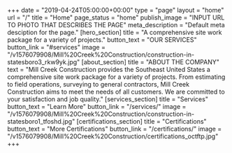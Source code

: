 +++
date = "2019-04-24T05:00:00+00:00"
type = "page"
layout = "home"
url = "/"
title = "Home"
page_status = "home"
publish_image = "INPUT URL TO PHOTO THAT DESCRIBES THE PAGE"
meta_description = "Default meta desciption for the page."
[hero_section]
title = "A comprehensive site work package for a variety of projects."
button_text = "OUR SERVICES"
button_link = "#services"
image = "/v1576079908/Mill%20Creek%20Construction/construction-in-statesboro3_rkw9yk.jpg"
[about_section]
title = "ABOUT THE COMPANY"
text = "Mill Creek Construction provides the Southeast United States a comprehensive site work package for a variety of projects. From estimating to field operations, surveying to general contractors, Mill Creek Construction aims to meet the needs of all customers. We are committed to your satisfaction and job quality."
[services_section]
title = "Services"
button_text = "Learn More"
button_link = "/services/"
image = "/v1576079908/Mill%20Creek%20Construction/construction-in-statesboro1_tfoshd.jpg"
[certifications_section]
title = "Certifications"
button_text = "More Certifications"
button_link = "/certifications/"
image = "/v1576079908/Mill%20Creek%20Construction/certifications_octftp.jpg"
+++